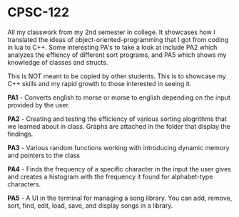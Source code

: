 # CPSC-122

All my classwork from my 2nd semester in college. It showcases how I translated the ideas of object-oriented-programming that I got from coding in lua to C++.
Some interesting PA's to take a look at include PA2 which analyzes the effiency of different sort programs, and PA5 which shows my knowledge of classes and structs.

This is NOT meant to be copied by other students. This is to showcase my C++ skills and my rapid growth to those interested in seeing it.

**PA1** - Converts english to morse or morse to english depending on the input provided by the user.

**PA2** - Creating and testing the efficiency of various sorting alogrithms that we learned about in class. Graphs are attached in the folder that display the findings.

**PA3** - Various random functions working with introducing dynamic memory and pointers to the class

**PA4** - Finds the frequency of a specific character in the input the user gives and creates a histogram with the frequency it found for alphabet-type characters.

**PA5** - A UI in the terminal for managing a song library. You can add, remove, sort, find, edit, load, save, and display songs in a library.
